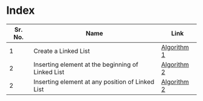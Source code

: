 # Index

| Sr. No. | Name                                              | Link                                                      |
| ------- | ------------------------------------------------- | --------------------------------------------------------- |
| 1       | Create a Linked List                              | [Algorithm 1](/FY/DSA//Linked%20List/createLinkedlist.md) |
| 2       | Inserting element at the beginning of Linked List | [Algorithm 2](/FY/DSA//Linked%20List/addAtBegining.md)    |
| 2       | Inserting element at any position of Linked List  | [Algorithm 2](/FY/DSA//Linked%20List/addInBetween.md)     |
